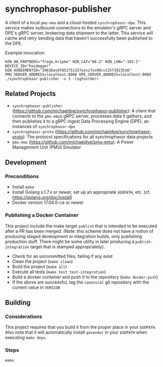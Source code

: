 # synchrophasor-publisher

A client of a local `pmu-emu` and a cloud-hosted `synchrophasor-dpe`. This service makes outbound connections to the emulator's gRPC server and DPE's gRPC server, brokering data shipment to the latter. This service will cache and retry sending data that haven't successfully been published to the DPE.

Example invocation:

    HZN_HA_PARTNERS="frege,kripke" HZN_LAT="88.2" HZN_LON="-103.1" DEVICE_ID="heidegger" HZN_AGREEMENTID="34636asdf851751157asvz7xx89cv12571923516" PMU_SERVER_ADDRESS=localhost:8008 DPE_SERVER_ADDRESS=localhost:9009 ./synchrophasor-publisher -v 3 -logtostderr

## Related Projects

 * `synchrophasor-publisher` (https://github.com/michaeldye/synchrophasor-publisher): A client that connects to the `pmu-emu`s gRPC server, processes data it gathers, and then publishes it to a gRPC ingest Data Processing Engine (DPE), an instances of `synchrophasor-dpe`
 * `synchrophasor-proto` (https://github.com/michaeldye/synchrophasor-proto): The protocol specifications for all synchrophasor data projects
 * `pmu-emu` (https://github.com/michaeldye/pmu-emu): A Power Management Unit (PMU) Emulator

## Development

### Preconditions

 * Install `make`
 * Install Golang v.1.7.x or newer, set up an appropriate `$GOPATH`, etc. (cf. https://golang.org/doc/install)
 * Docker version 17.04.0-ce or newer

### Publishing a Docker Container

This project include the make target `publish` that is intended to be executed after a PR has been merged. (Note: this scheme does not have a notion of producing staged development or integration builds, only publishing production stuff. There might be some utility in later producing a `publish-integration` target that is stamped appropriately).

  - Check for an uncommitted files, failing if any exist
  - Clean the project (`make clean`)
  - Build the project (`make all`)
  - Execute all tests (`make test test-integration`)
  - Build a docker container and push it to the repository (`make docker-push`)
  - If the above are successful, tag the `canonical` git repository with the current value in `VERSION`

## Building

### Considerations

This project requires that you build it from the proper place in your `$GOPATH`. Also note that it will automatically install `govendor` in your `$GOPATH` when executing `make deps`.

### Steps

    make
